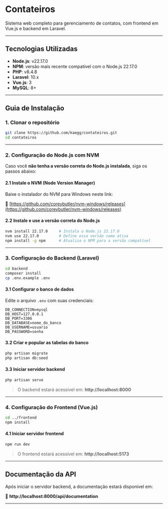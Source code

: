 # Contateiros

Sistema web completo para gerenciamento de contatos, com frontend em Vue.js e backend em Laravel.

---

## Tecnologias Utilizadas

- **Node.js**: v22.17.0  
- **NPM**: versão mais recente compatível com o Node.js 22.17.0  
- **PHP**: v8.4.8  
- **Laravel**: 10.x  
- **Vue.js**: 3  
- **MySQL**: 8+

---

## Guia de Instalação

### 1. Clonar o repositório

```bash
git clone https://github.com/kaegg/contateiros.git
cd contateiros
```

---

### 2. Configuração do Node.js com NVM

Caso você **não tenha a versão correta do Node.js instalada**, siga os passos abaixo:

#### 2.1 Instale o NVM (Node Version Manager)

Baixe o instalador do NVM para Windows neste link:

🔗 [https://github.com/coreybutler/nvm-windows/releases](https://github.com/coreybutler/nvm-windows/releases)

#### 2.2 Instale e use a versão correta do Node.js

```bash
nvm install 22.17.0     # Instala o Node.js 22.17.0
nvm use 22.17.0         # Define essa versão como ativa
npm install -g npm      # Atualiza o NPM para a versão compatível
```

---

### 3. Configuração do Backend (Laravel)

```bash
cd backend
composer install
cp .env.example .env
```

#### 3.1 Configurar o banco de dados

Edite o arquivo `.env` com suas credenciais:

```
DB_CONNECTION=mysql
DB_HOST=127.0.0.1
DB_PORT=3306
DB_DATABASE=nome_do_banco
DB_USERNAME=usuario
DB_PASSWORD=senha
```

#### 3.2 Criar e popular as tabelas do banco

```bash
php artisan migrate
php artisan db:seed
```

#### 3.3 Iniciar servidor backend

```bash
php artisan serve
```

> O backend estará acessível em: **http://localhost:8000**

---

### 4. Configuração do Frontend (Vue.js)

```bash
cd ../frontend
npm install
```

#### 4.1 Iniciar servidor frontend

```bash
npm run dev
```

> O frontend estará acessível em: **http://localhost:5173**

---

## Documentação da API

Após iniciar o servidor backend, a documentação estará disponível em:

🔗 **http://localhost:8000/api/documentation**

---